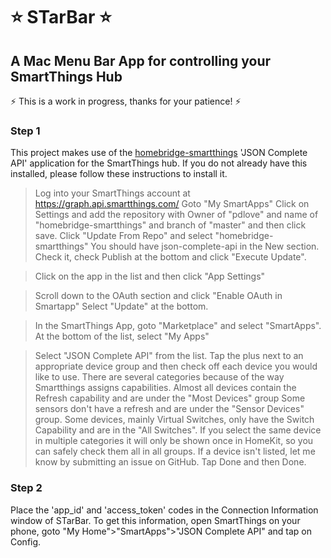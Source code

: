 # :star: STarBar :star:
## A Mac Menu Bar App for controlling your SmartThings Hub

:zap: This is a work in progress, thanks for your patience! :zap:

### Step 1

This project makes use of the [homebridge-smartthings](https://github.com/pdlove/homebridge-smartthings) 'JSON Complete API' application for the SmartThings hub. If you do not already have this installed, please follow these instructions to install it.

> Log into your SmartThings account at https://graph.api.smartthings.com/
Goto "My SmartApps"
Click on Settings and add the repository with Owner of "pdlove" and name of "homebridge-smartthings" and branch of "master" and then click save.
Click "Update From Repo" and select "homebridge-smartthings"
You should have json-complete-api in the New section. Check it, check Publish at the bottom and click "Execute Update".

> Click on the app in the list and then click "App Settings"

> Scroll down to the OAuth section and click "Enable OAuth in Smartapp"
Select "Update" at the bottom.

> In the SmartThings App, goto "Marketplace" and select "SmartApps". At the bottom of the list, select "My Apps"

> Select "JSON Complete API" from the list.
Tap the plus next to an appropriate device group and then check off each device you would like to use.
There are several categories because of the way Smartthings assigns capabilities.
Almost all devices contain the Refresh capability and are under the "Most Devices" group
Some sensors don't have a refresh and are under the "Sensor Devices" group.
Some devices, mainly Virtual Switches, only have the Switch Capability and are in the "All Switches".
If you select the same device in multiple categories it will only be shown once in HomeKit, so you can safely check them all in all groups.
If a device isn't listed, let me know by submitting an issue on GitHub.
Tap Done and then Done.

### Step 2

Place the 'app_id' and 'access_token' codes in the Connection Information window of STarBar. To get this information, open SmartThings on your phone, goto "My Home">"SmartApps">"JSON Complete API" and tap on Config.
